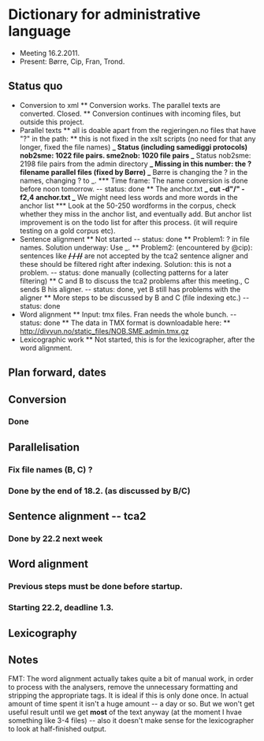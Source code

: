 # Dictionary for administrative language

- Meeting 16.2.2011.
- Present: Børre, Cip, Fran, Trond.

## Status quo

- Conversion to xml
  ** Conversion works. The parallel texts are converted. Closed.
  ** Conversion continues with incoming files, but outside this project.
- Parallel texts
  ** all is doable apart from the regjeringen.no files that have "?" in the path:
  ** this is not fixed in the xslt scripts (no need for that any longer, fixed the file names)
  **_ Status (including samediggi protocols) nob2sme: 1022 file pairs. sme2nob: 1020 file pairs
  _** Status nob2sme: 2198 file pairs from the admin directory
  **_ Missing in this number: the ? filename parallel files (fixed by Børre)
  _** Børre is changing the ? in the names, changing ? to \_.
  **\* Time frame: The name conversion is done before noon tomorrow. -- status: done
  ** The anchor.txt
  **_ cut -d"/" -f2,4 anchor.txt
  _** We might need less words and more words in the anchor list
  \*\*\* Look at the 50-250 wordforms in the corpus, check whether they miss in the
  anchor list, and eventually add. But anchor list improvement is
  on the todo list for after this process. (it will require testing on
  a gold corpus etc).
- Sentence alignment
  ** Not started -- status: done
  ** Problem1: ? in file names. Solution underway: Use \_.
  ** Problem2: (encountered by @cip): sentences like
  **<s id="asdfasd">/ / //</s>**
  are not accepted by the tca2 sentence aligner and these should
  be filtered right after indexing. Solution: this is not
  a problem. -- status: done manually (collecting patterns for a later filtering)
  ** C and B to discuss the tca2 problems after this meeting.,
  C sends B his aligner. -- status: done, yet B still has problems with the aligner
  \*\* More steps to be discussed by B and C (file indexing etc.) -- status: done
- Word alignment
  ** Input: tmx files. Fran needs the whole bunch. -- status: done
  ** The data in TMX format is downloadable here:
  \*\* http://divvun.no/static_files/NOB.SME.admin.tmx.gz
- Lexicographic work
  \*\* Not started, this is for the lexicographer, after the word alignment.

## Plan forward, dates

## Conversion

### Done

## Parallelisation

### Fix file names (**B, C**) ?

### Done by the end of 18.2. (as discussed by B/C)

## Sentence alignment -- tca2

### Done by 22.2 next week

## Word alignment

### Previous steps must be done before startup.

### Starting 22.2, deadline 1.3.

## Lexicography

## Notes

FMT: The word alignment actually takes quite a bit of manual work, in order to process with the analysers, remove the unnecessary formatting and stripping the appropriate tags. It is ideal if this is only done once. In actual amount of time spent it isn't a huge amount -- a day or so. But we won't get useful result
until we get **most** of the text anyway (at the moment I hvae something like 3-4 files) -- also it doesn't make sense for the lexicographer to look at half-finished output.
